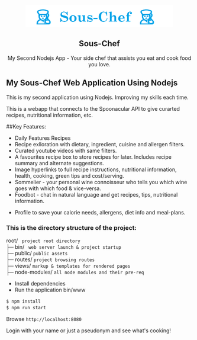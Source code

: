 <div align="center">
    <img src="https://github.com/chris-kck/Sous-Chef/blob/master/public/img/logo-dark.png" height="60">
    <h2>Sous-Chef</h2>
    <p align="center">
        <p>My Second Nodejs App - Your side chef that assists you eat and cook food you love.</p>
    </p>
</div>

## My Sous-Chef Web Application Using Nodejs

This is my second application using Nodejs. Improving my skills each time.

This is a webapp that connects to the Spoonacular API to give curarted recipes, nutritional information, etc.

##Key Features:
+ Daily Features Recipes
+ Recipe exlloration with dietary, ingredient, cuisine and allergen filters.
+ Curated youtube videos with same filters.
+ A favourites recipe box to store recipes for later. Includes recipe summary and alternate suggestions.
+ Image hyperlinks to full recipe instructions, nutritional information, health, cooking, green tips and cost/serving.
+ Sommelier - your personal wine connoisseur who tells you which wine goes with which food & vice-versa.
+ Foodbot - chat in natural language and get recipes, tips, nutritional information.
- Profile to save your calorie needs, allergens, diet info and meal-plans.


### This is the directory structure of the project:

root/ ``` project root directory```<br>
├─ bin/ ``` web server launch & project startup```<br> 
├─ public/ ```public assets ```<br>
├─ routes/  ```project browsing routes``` <br>
├─ views/  ```markup & templates for rendered pages``` <br>
├─ node-modules/ ```all node modules and their pre-req```<br>

+ Install dependencies
+ Run the application bin/www

```sh
$ npm install
$ npm run start
```
Browse ```http://localhost:8080```

Login with your name or just a pseudonym and see what's cooking!

